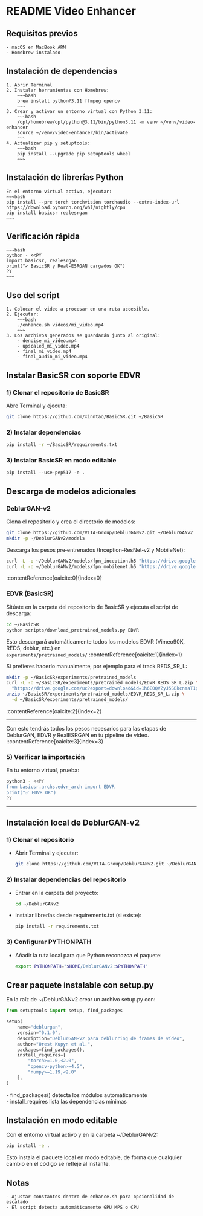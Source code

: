 # README Video Enhancer

## Requisitos previos

    - macOS en MacBook ARM
    - Homebrew instalado

## Instalación de dependencias

    1. Abrir Terminal
    2. Instalar herramientas con Homebrew:
    	~~~bash
    	brew install python@3.11 ffmpeg opencv
    	~~~
    3. Crear y activar un entorno virtual con Python 3.11:
    	~~~bash
    	/opt/homebrew/opt/python@3.11/bin/python3.11 -m venv ~/venv/video-enhancer
    	source ~/venv/video-enhancer/bin/activate
    	~~~
    4. Actualizar pip y setuptools:
    	~~~bash
    	pip install --upgrade pip setuptools wheel
    	~~~

## Instalación de librerías Python

    En el entorno virtual activo, ejecutar:
    ~~~bash
    pip install --pre torch torchvision torchaudio --extra-index-url https://download.pytorch.org/whl/nightly/cpu
    pip install basicsr realesrgan
    ~~~

## Verificación rápida

    ~~~bash
    python - <<PY
    import basicsr, realesrgan
    print("✔ BasicSR y Real‑ESRGAN cargados OK")
    PY
    ~~~

## Uso del script

    1. Colocar el video a procesar en una ruta accesible.
    2. Ejecutar:
    	~~~bash
    	./enhance.sh videos/mi_video.mp4
    	~~~
    3. Los archivos generados se guardarán junto al original:
    	- denoise_mi_video.mp4
    	- upscaled_mi_video.mp4
    	- final_mi_video.mp4
    	- final_audio_mi_video.mp4

## Instalar BasicSR con soporte EDVR

### 1) Clonar el repositorio de BasicSR

Abre Terminal y ejecuta:

```bash
git clone https://github.com/xinntao/BasicSR.git ~/BasicSR
```

### 2) Instalar dependencias

```bash
pip install -r ~/BasicSR/requirements.txt
```

### 3) Instalar BasicSR en modo editable

```
pip install --use-pep517 -e .
```

## Descarga de modelos adicionales

### DeblurGAN‑v2

Clona el repositorio y crea el directorio de modelos:

```bash
git clone https://github.com/VITA-Group/DeblurGANv2.git ~/DeblurGANv2
mkdir -p ~/DeblurGANv2/models
```

Descarga los pesos pre‑entrenados (Inception‑ResNet‑v2 y MobileNet):

```bash
curl -L -o ~/DeblurGANv2/models/fpn_inception.h5 "https://drive.google.com/uc?export=download&id=1UXcsRVW-6KF23_TNzxw-xC0SzaMfXOaR"
curl -L -o ~/DeblurGANv2/models/fpn_mobilenet.h5 "https://drive.google.com/uc?export=download&id=1JhnT4BBeKBBSLqTo6UsJ13HeBXevarrU"
```

:contentReference[oaicite:0]{index=0}

### EDVR (BasicSR)

Sitúate en la carpeta del repositorio de BasicSR y ejecuta el script de descarga:

```bash
cd ~/BasicSR
python scripts/download_pretrained_models.py EDVR
```

Esto descargará automáticamente todos los modelos EDVR (Vimeo90K, REDS, deblur, etc.) en  
`experiments/pretrained_models/` :contentReference[oaicite:1]{index=1}

Si prefieres hacerlo manualmente, por ejemplo para el track REDS_SR_L:

```bash
mkdir -p ~/BasicSR/experiments/pretrained_models
curl -L -o ~/BasicSR/experiments/pretrained_models/EDVR_REDS_SR_L.zip \
  "https://drive.google.com/uc?export=download&id=1h6E0QVZyJ5SBkcnYaT1puxYYPVbPsTLt"
unzip ~/BasicSR/experiments/pretrained_models/EDVR_REDS_SR_L.zip \
  -d ~/BasicSR/experiments/pretrained_models/
```

:contentReference[oaicite:2]{index=2}

---

Con esto tendrás todos los pesos necesarios para las etapas de DeblurGAN, EDVR y RealESRGAN en tu pipeline de vídeo.
::contentReference[oaicite:3]{index=3}

### 5) Verificar la importación

En tu entorno virtual, prueba:

```bash
python3 - <<PY
from basicsr.archs.edvr_arch import EDVR
print("✅ EDVR OK")
PY
```

---

## Instalación local de DeblurGAN‑v2

### 1) Clonar el repositorio

- Abrir Terminal y ejecutar:
  ```bash
  git clone https://github.com/VITA-Group/DeblurGANv2.git ~/DeblurGANv2
  ```

### 2) Instalar dependencias del repositorio

- Entrar en la carpeta del proyecto:
  ```bash
  cd ~/DeblurGANv2
  ```
- Instalar librerías desde requirements.txt (si existe):
  ```bash
  pip install -r requirements.txt
  ```

### 3) Configurar PYTHONPATH

- Añadir la ruta local para que Python reconozca el paquete:
  ```bash
  export PYTHONPATH="$HOME/DeblurGANv2:$PYTHONPATH"
  ```

## Crear paquete instalable con setup.py

En la raíz de ~/DeblurGANv2 crear un archivo setup.py con:

```python
from setuptools import setup, find_packages

setup(
    name="deblurgan",
    version="0.1.0",
    description="DeblurGAN‑v2 para deblurring de frames de vídeo",
    author="Orest Kupyn et al.",
    packages=find_packages(),
    install_requires=[
		"torch>=1.0,<2.0",
		"opencv-python>=4.5",
		"numpy>=1.19,<2.0"
    ],
)
```

- find_packages() detecta los módulos automáticamente  
- install_requires lista las dependencias mínimas

## Instalación en modo editable

Con el entorno virtual activo y en la carpeta ~/DeblurGANv2:

```bash
pip install -e .
```

Esto instala el paquete local en modo editable, de forma que cualquier cambio en el código se refleje al instante.

## Notas

    - Ajustar constantes dentro de enhance.sh para opcionalidad de escalado
    - El script detecta automáticamente GPU MPS o CPU
